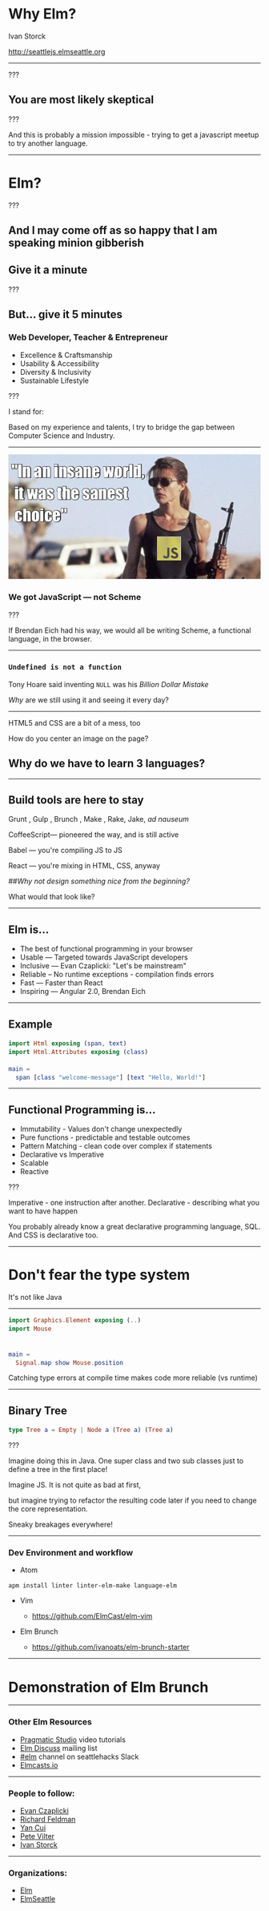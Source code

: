 <!-- .slide: data-background="images/ElmSeattle.png" class="translucent" -->

# Why Elm?

Ivan Storck

http://seattlejs.elmseattle.org

---

<!-- .slide: data-background="images/mission-impossible-skeptical.gif" -->

???

You are most likely skeptical
---

<!-- .slide: data-background="images/mission-impossible-hanging.gif" -->

???

And this is probably a mission impossible - trying to get a javascript meetup to try another language.

---
<!-- .slide: data-background="images/minons-happy.gif" -->

# Elm? <!-- .element class="white-shadow" -->

???

And I may come off as so happy that I am speaking minion gibberish
---

<!-- .slide: data-background="images/patience.gif" -->

## Give it a minute <!-- .element: class="white-shadow" -->

???

But... give it 5 minutes
---

<!-- .slide: data-background="images/ivan-code-fellows-teaching.jpg" -->
<!-- .slide: class="translucent" -->

### Web Developer, Teacher & Entrepreneur

- Excellence & Craftsmanship
- Usability & Accessibility
- Diversity & Inclusivity
- Sustainable Lifestyle

???

I stand for:

Based on my experience and talents, I try to bridge the gap between Computer Science and Industry.

---

![terminator](images/SarahJS.png)

### We got JavaScript &mdash; not Scheme

???

If Brendan Eich had his way, we would all be writing Scheme, a functional language, in the browser.

---

### `Undefined is not a function` <!-- .element: class="red" -->

Tony Hoare said inventing `NULL` was his *Billion Dollar Mistake*

*Why* are we still using it and seeing it every day?

---

HTML5 and CSS are a bit of a mess, too

How do you center an image on the page?

## Why do we have to learn 3 languages? <!-- .element: class="red" -->

---

## Build tools are here to stay

Grunt <!-- .element: class="fragment" -->
, Gulp <!-- .element: class="fragment" -->
, Brunch <!-- .element: class="fragment" -->
, Make <!-- .element: class="fragment" -->, Rake, Jake, <!-- .element: class="fragment" -->
*ad nauseum* <!-- .element: class="fragment" -->

CoffeeScript— pioneered the way, and is still active <!-- .element: class="fragment" -->

Babel — you're compiling JS to JS <!-- .element: class="fragment" -->

React — you're mixing in HTML, CSS, anyway <!-- .element: class="fragment" -->

##*Why not design something nice from the beginning?* <!-- .element: class="fragment red" -->

What would that look like? <!-- .element: class="fragment" -->

---
## Elm is&hellip;

- The best of functional programming in your browser <!-- .element: class="fragment" -->
- Usable — Targeted towards JavaScript developers <!-- .element: class="fragment" -->
- Inclusive — Evan Czaplicki: "Let's be mainstream" <!-- .element: class="fragment" -->
- Reliable – No runtime exceptions - compilation finds errors <!-- .element: class="fragment" -->
- Fast — Faster than React <!-- .element: class="fragment" -->
- Inspiring — Angular 2.0, Brendan Eich <!-- .element: class="fragment" -->

---

## Example

```elm
import Html exposing (span, text)
import Html.Attributes exposing (class)

main =
  span [class "welcome-message"] [text "Hello, World!"]
```
---

## Functional Programming is&hellip;
- Immutability - Values don't change unexpectedly <!-- .element: class="fragment" -->
- Pure functions - predictable and testable outcomes <!-- .element: class="fragment" -->
- Pattern Matching - clean code over complex if statements <!-- .element: class="fragment" -->
- Declarative vs Imperative <!-- .element: class="fragment" -->
- Scalable <!-- .element: class="fragment" -->
- Reactive <!-- .element: class="fragment" -->

???

Imperative - one instruction after another.
Declarative - describing what you want to have happen

You probably already know a great declarative programming language, SQL.
And CSS is declarative too.

---

# Don't fear the type system
It's not like Java

---

```elm
import Graphics.Element exposing (..)
import Mouse


main =
  Signal.map show Mouse.position
```

Catching type errors at compile time makes code more reliable (vs runtime)

---

## Binary Tree
```elm
type Tree a = Empty | Node a (Tree a) (Tree a)
```

???

Imagine doing this in Java. One super class and two sub classes just to define a tree in the first place!

Imagine JS. It is not quite as bad at first,

but imagine trying to refactor the resulting code later if you need to change the core representation.

Sneaky breakages everywhere!

---

### Dev Environment and workflow
- Atom
```
apm install linter linter-elm-make language-elm
```
- Vim
  - https://github.com/ElmCast/elm-vim

- Elm Brunch
  - https://github.com/ivanoats/elm-brunch-starter

---

# Demonstration of Elm Brunch

---

### Other Elm Resources

- [Pragmatic Studio](https://pragmaticstudio.com/elm) video tutorials
- [Elm Discuss](https://groups.google.com/forum/?fromgroups#!forum/elm-discuss) mailing list
- [#elm](seattlehacks.herokuapp.com) channel on seattlehacks Slack
- [Elmcasts.io](http://elmcasts.io)

---

### People to follow:
- [Evan Czaplicki](https://twitter.com/evancz)
- [Richard Feldman](https://twitter.com/rtfeldman)
- [Yan Cui](https://twitter.com/theburningmonk)
- [Pete Vilter](https://twitter.com/)
- [Ivan Storck](https://twitter.com/ivanoats)

---
### Organizations:
- [Elm](https://twitter.com/elmlang)
- [ElmSeattle](https://twitter.com/elmseattle)

